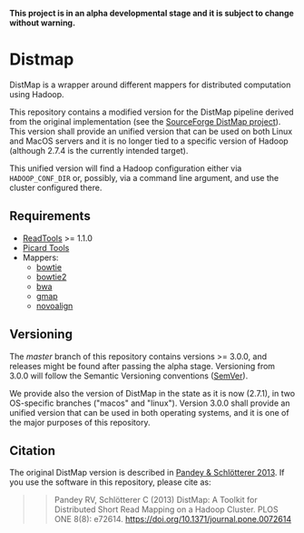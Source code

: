 __This project is in an alpha developmental stage and it is subject to change without warning.__

# Distmap

DistMap is a wrapper around different mappers for distributed computation using Hadoop.

This repository contains a modified version for the DistMap pipeline derived from the original
implementation (see the [SourceForge DistMap project](https://sourceforge.net/projects/distmap/)).
This version shall provide an unified version that can be used on both Linux and MacOS servers
and it is no longer tied to a specific version of Hadoop (although 2.7.4 is the currently intended target).

This unified version will find a Hadoop configuration either via `HADOOP_CONF_DIR` or, possibly,
via a command line argument, and use the cluster configured there.


## Requirements

* [ReadTools](http://magicdgs.github.io/ReadTools/) >= 1.1.0
* [Picard Tools](http://broadinstitute.github.io/picard/)
* Mappers:
  - [bowtie](http://bowtie-bio.sourceforge.net/index.shtml)
  - [bowtie2](http://bowtie-bio.sourceforge.net/bowtie2/index.shtml)
  - [bwa](http://bio-bwa.sourceforge.net/)
  - [gmap](http://research-pub.gene.com/gmap/)
  - [novoalign](http://www.novocraft.com/products/novoalign/)


## Versioning

The _master_ branch of this repository contains versions >= 3.0.0, and releases might be found after
passing the alpha stage. Versioning from 3.0.0 will follow the Semantic Versioning conventions
([SemVer](https://semver.org/)).

We provide also the version of DistMap in the state as it is now (2.7.1), in two OS-specific branches
("macos" and "linux"). Version 3.0.0 shall provide an unified version that can be used in both
operating systems, and it is one of the major purposes of this repository.


## Citation

The original DistMap version is described in [Pandey & Schlötterer 2013](http://journals.plos.org/plosone/article?id=10.1371/journal.pone.0072614).
If you use the software in this repository, please cite as:

>> Pandey RV, Schlötterer C (2013) DistMap: A Toolkit for Distributed Short Read Mapping on a Hadoop Cluster. PLOS ONE 8(8): e72614. https://doi.org/10.1371/journal.pone.0072614
